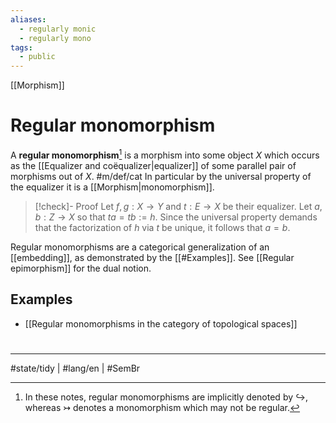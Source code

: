 ```yaml
---
aliases:
  - regularly monic
  - regularly mono
tags:
  - public
---
```

[[Morphism]]
# Regular monomorphism

A **regular monomorphism**[^not] is a morphism into some object $X$ which occurs as the [[Equalizer and coëqualizer|equalizer]] of some parallel pair of morphisms out of $X$. #m/def/cat 
In particular by the universal property of the equalizer it is a [[Morphism|monomorphism]].

> [!check]- Proof
> Let $f,g : X \to Y$ and $t: E \to X$ be their equalizer.
> Let $a,b : Z \to X$ so that $ta = tb := h$.
> Since the universal property demands that the factorization of $h$ via $t$ be unique,
> it follows that $a = b$. <span class="QED"/>

Regular monomorphisms are a categorical generalization of an [[embedding]],
as demonstrated by the [[#Examples]].
See [[Regular epimorphism]] for the dual notion.

  [^not]: In these notes, regular monomorphisms are implicitly denoted by $\hookrightarrow$,
  whereas $\rightarrowtail$ denotes a monomorphism which may not be regular.

## Examples

- [[Regular monomorphisms in the category of topological spaces]]

#
---
#state/tidy | #lang/en | #SemBr

